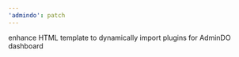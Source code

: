 ```yaml
---
'admindo': patch
---
```


enhance HTML template to dynamically import plugins for AdminDO dashboard

